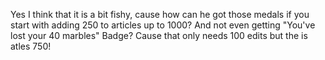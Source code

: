 Yes I think that it is a bit fishy, cause how can he got those medals if you start with adding 250 to articles up to 1000? And not even getting "You've lost your 40 marbles" Badge? Cause that only needs 100 edits but the is atles 750!